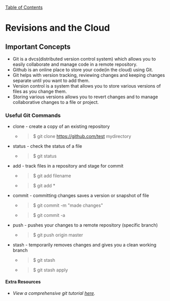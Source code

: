 [Table of Contents](https://peterjast.github.io/reading-notes/)

# **Revisions and the Cloud**

## Important Concepts

* Git is a dvcs(distributed version control system) which allows you to easily collaborate and manage code in a remote repository.
* Github is an online place to store your code(in the cloud) using Git.
* Git helps with version tracking, reviewing changes and keeping changes separate until you want to add them.
* Version control is a system that allows you to store various versions of files as you change them.
* Storing various versions allows you to revert changes and to manage collaborative changes to a file or project.

### Useful Git Commands

* clone - create a copy of an existing repository 
  * > $ git clone https://github.com/test mydirectory 
* status - check the status of a file
  * > $ git status
* add - track files in a repository and stage for commit
  * > $ git add filename  
  * > $ git add * 
* commit - committing changes saves a version or snapshot of file 
  * > $ git commit -m "made changes"
  * > $ git commit -a
* push - pushes your changes to a remote repository (specific branch)
  * > $ git push origin master 
* stash - temporarily removes changes and gives you a clean working branch
  * > $ git stash
  * > $ git stash apply 
  
  
#### Extra Resources

* *View a comprehensive git tutorial [here](https://blog.udemy.com/git-tutorial-a-comprehensive-guide/#2).*
